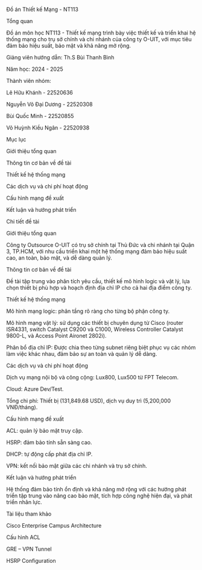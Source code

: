 Đồ án Thiết kế Mạng - NT113

Tổng quan

Đồ án môn học NT113 - Thiết kế mạng trình bày việc thiết kế và triển khai hệ thống mạng cho trụ sở chính và chi nhánh của công ty O-UIT, với mục tiêu đảm bảo hiệu suất, bảo mật và khả năng mở rộng.

Giảng viên hướng dẫn: Th.S Bùi Thanh Bình

Năm học: 2024 - 2025

Thành viên nhóm:

Lê Hữu Khánh - 22520636

Nguyễn Võ Đại Dương - 22520308

Bùi Quốc Minh - 22520855

Võ Huỳnh Kiều Ngân - 22520938

Mục lục

Giới thiệu tổng quan

Thông tin cơ bản về đề tài

Thiết kế hệ thống mạng

Các dịch vụ và chi phí hoạt động

Cấu hình mạng đề xuất

Kết luận và hướng phát triển

Chi tiết đề tài

Giới thiệu tổng quan

Công ty Outsource O-UIT có trụ sở chính tại Thủ Đức và chi nhánh tại Quận 3, TP.HCM, với nhu cầu triển khai một hệ thống mạng đảm bảo hiệu suất cao, an toàn, bảo mật, và dễ dàng quản lý.

Thông tin cơ bản về đề tài

Đề tài tập trung vào phân tích yêu cầu, thiết kế mô hình logic và vật lý, lựa chọn thiết bị phù hợp và hoạch định địa chỉ IP cho cả hai địa điểm công ty.

Thiết kế hệ thống mạng

Mô hình mạng logic: phân tầng rõ ràng cho từng bộ phận công ty.

Mô hình mạng vật lý: sử dụng các thiết bị chuyên dụng từ Cisco (router ISR4331, switch Catalyst C9200 và C1000, Wireless Controller Catalyst 9800-L, và Access Point Aironet 2802i).

Phân bổ địa chỉ IP: Được chia theo từng subnet riêng biệt phục vụ các nhóm làm việc khác nhau, đảm bảo sự an toàn và quản lý dễ dàng.

Các dịch vụ và chi phí hoạt động

Dịch vụ mạng nội bộ và công cộng: Lux800, Lux500 từ FPT Telecom.

Cloud: Azure Dev/Test.

Tổng chi phí: Thiết bị (131,849.68 USD), dịch vụ duy trì (5,200,000 VNĐ/tháng).

Cấu hình mạng đề xuất

ACL: quản lý bảo mật truy cập.

HSRP: đảm bảo tính sẵn sàng cao.

DHCP: tự động cấp phát địa chỉ IP.

VPN: kết nối bảo mật giữa các chi nhánh và trụ sở chính.

Kết luận và hướng phát triển

Hệ thống đảm bảo tính ổn định và khả năng mở rộng với các hướng phát triển tập trung vào nâng cao bảo mật, tích hợp công nghệ hiện đại, và phát triển nhân lực.

Tài liệu tham khảo

Cisco Enterprise Campus Architecture

Cấu hình ACL

GRE – VPN Tunnel

HSRP Configuration

